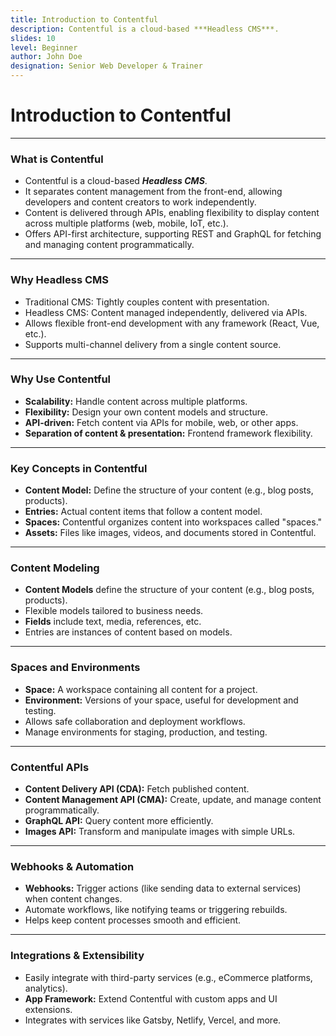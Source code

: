 ```yaml
---
title: Introduction to Contentful
description: Contentful is a cloud-based ***Headless CMS***.
slides: 10
level: Beginner
author: John Doe
designation: Senior Web Developer & Trainer
---
```


<!-- Slide 1 -->
# Introduction to Contentful

---

<!-- Slide 2 -->
### What is Contentful

- Contentful is a cloud-based ***Headless CMS***.
- It separates content management from the front-end, allowing developers and content creators to work independently.
- Content is delivered through APIs, enabling flexibility to display content across multiple platforms (web, mobile, IoT, etc.).
- Offers API-first architecture, supporting REST and GraphQL for fetching and managing content programmatically.

---

<!-- Slide 3 -->
### Why Headless CMS

- Traditional CMS: Tightly couples content with presentation.
- Headless CMS: Content managed independently, delivered via APIs.
- Allows flexible front-end development with any framework (React, Vue, etc.).
- Supports multi-channel delivery from a single content source.

---

<!-- Slide 4 -->
### Why Use Contentful

- **Scalability:** Handle content across multiple platforms.
- **Flexibility:** Design your own content models and structure.
- **API-driven:** Fetch content via APIs for mobile, web, or other apps.
- **Separation of content & presentation:** Frontend framework flexibility.

---

<!-- Slide 5 -->
### Key Concepts in Contentful

- **Content Model:** Define the structure of your content (e.g., blog posts, products).
- **Entries:** Actual content items that follow a content model.
- **Spaces:** Contentful organizes content into workspaces called "spaces."
- **Assets:** Files like images, videos, and documents stored in Contentful.

---

<!-- Slide 6 -->
### Content Modeling

- **Content Models** define the structure of your content (e.g., blog posts, products).
- Flexible models tailored to business needs.
- **Fields** include text, media, references, etc.
- Entries are instances of content based on models.

---

<!-- Slide 7 -->
### Spaces and Environments

- **Space:** A workspace containing all content for a project.
- **Environment:** Versions of your space, useful for development and testing.
- Allows safe collaboration and deployment workflows.
- Manage environments for staging, production, and testing.

---

<!-- Slide 8 -->
### Contentful APIs

- **Content Delivery API (CDA):** Fetch published content.
- **Content Management API (CMA):** Create, update, and manage content programmatically.
- **GraphQL API:** Query content more efficiently.
- **Images API:** Transform and manipulate images with simple URLs.

---

<!-- Slide 9 -->
### Webhooks & Automation

- **Webhooks:** Trigger actions (like sending data to external services) when content changes.
- Automate workflows, like notifying teams or triggering rebuilds.
- Helps keep content processes smooth and efficient.

---

<!-- Slide 10 -->
### Integrations & Extensibility

- Easily integrate with third-party services (e.g., eCommerce platforms, analytics).
- **App Framework:** Extend Contentful with custom apps and UI extensions.
- Integrates with services like Gatsby, Netlify, Vercel, and more.

